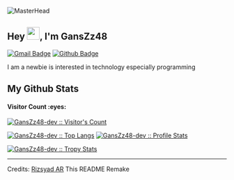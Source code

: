 ![MasterHead](https://dittmptrr27.com/banner.png)
## Hey <img src="https://github.com/TheDudeThatCode/TheDudeThatCode/blob/master/Assets/Hi.gif" width="29px">, I'm GansZz48

[![Gmail Badge](https://img.shields.io/badge/-gnzz6527@gmail.com-c14438?style=flat&logo=Gmail&logoColor=white&link=mailto:gnzz6527@gmail.com)](mailto:gnzz6527@gmail.com) 
[![Github Badge](https://img.shields.io/badge/GansZz48-dev-blue?style=flat&logo=github&logoColor=white&link=https://github.com/GansZz48-dev/)](https://www.github.com/GansZz48-dev/)

<p align='left'>I am a newbie is interested in technology especially programming</p>

<h2>My Github Stats</h2>

<h4>Visitor Count :eyes:</h4>
<p>
    <a href="https://github.com/GansZz48-dev">
        <img src="https://profile-counter.glitch.me/%7BGansZz48-dev%7D/count.svg" alt="GansZz48-dev :: Visitor's Count" />
    </a>
</p>

<p>
    <a href="https://github.com/GansZz48-dev"><img src="https://github-readme-stats.vercel.app/api/top-langs/?username=GansZz48-dev&theme=tokyonight&layout=compact&hide_border=true&bg_color=282A36&icon_color=686868&title_color=57c7ff&text_color=9aedfe" alt="GansZz48-dev :: Top Langs" /></a>
    <a href="https://github.com/GansZz48-dev"><img src="https://github-readme-stats.vercel.app/api?username=GansZz48-dev&show_icons=true&include_all_commits=true&hide_border=true&bg_color=282A36&icon_color=686868&title_color=57c7ff&text_color=9aedfe&custom_title=My+Github+Stats" alt="GansZz48-dev :: Profile Stats" /></a>
</p>

<p>
    <a href="https://github.com/GansZz48-dev">
        <img src="https://github-profile-trophy.vercel.app/?username=GansZz48-dev&theme=dracula&rank=S,AAA,AA,B,C,A&margin-w=10" alt="GansZz48-dev :: Tropy Stats" />
    </a>
</p>

-----
Credits: [Rizsyad AR](https://github.com/Rizsyad)
This README Remake

